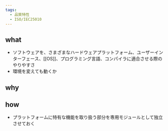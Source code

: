 ```yaml
---
tags:
  - 品質特性
  - ISO/IEC25010
---
```

## what
- ソフトウェアを、さまざまなハードウェアプラットフォーム、ユーザーインターフェース、[[OS]]、プログラミング言語、コンパイラに適合させる際のやりやすさ
- 環境を変えても動くか
## why
## how
- プラットフォームに特有な機能を取り扱う部分を専用モジュールとして独立させておく